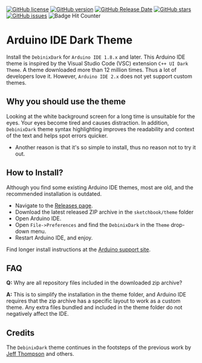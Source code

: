 
[![GitHub license](https://img.shields.io/github/license/berrak/DebinixDark.svg?logo=gnu&logoColor=ffffff)](https://github.com/berrak/DebinixDark/blob/master/LICENSE)
[![GitHub version](https://img.shields.io/github/release/berrak/DebinixDark.svg?logo=github&logoColor=ffffff)](https://github.com/berrak/DebinixDark/releases/latest)
[![GitHub Release Date](https://img.shields.io/github/release-date/berrak/DebinixDark.svg?logo=github&logoColor=ffffff)](https://github.com/berrak/DebinixDark/releases/latest)
[![GitHub stars](https://img.shields.io/github/stars/berrak/DebinixDark.svg?logo=github&logoColor=ffffff)](https://github.com/berrak/DebinixDark/stargazers)
[![GitHub issues](https://img.shields.io/github/issues/berrak/DebinixDark.svg?logo=github&logoColor=ffffff)](https://github.com/berrak/DebinixDark/issues)
![Badge Hit Counter](https://visitor-badge.laobi.icu/badge?page_id=berrak_DebinixDark)

# Arduino IDE Dark Theme

Install the `DebinixDark` for `Arduino IDE 1.8.x` and later. This Arduino IDE theme is inspired by the Visual Studio Code (VSC) extension `C++ UI Dark Theme`. 
A theme downloaded more than 12 million times. Thus a lot of developers love it. However, `Arduino IDE 2.x` does not yet support custom themes.

## Why you should use the theme

Looking at the white background screen for a long time is unsuitable for the eyes. Your eyes become tired and causes distraction. 
In addition, `DebinixDark` theme syntax highlighting improves the readability and context of the text and helps spot errors quicker. 

* Another reason is that it's so simple to install, thus no reason not to try it out.

## How to Install?

Although you find some existing Arduino IDE themes, most are old, and the recommended installation is outdated.

* Navigate to the [Releases page](https://github.com/berrak/DebinixDark/releases).
* Download the latest released ZIP archive in the `sketchbook/theme` folder
* Open Arduino IDE.
* Open `File->Preferences` and find the `DebinixDark` in the `Theme` drop-down menu.
* Restart Arduino IDE, and enjoy.

Find longer install instructions at the [Arduino support site](https://support.arduino.cc/hc/en-us/articles/4408893497362-Use-a-custom-theme-for-Arduino-IDE-1).

## FAQ

**Q:** Why are all repository files included in the downloaded zip archive?

**A:** This is to simplify the installation in the theme folder, and Arduino IDE requires that the zip archive has a specific layout to work as a custom theme. 
Any extra files bundled and included in the theme folder do not negatively affect the IDE.

## Credits

The `DebinixDark` theme continues in the footsteps of the previous work by [Jeff Thompson](https://github.com/jeffThompson/DarkArduinoTheme) and others.
